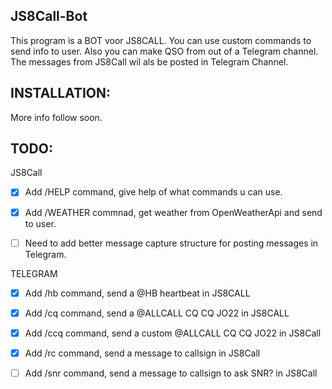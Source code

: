 ## JS8Call-Bot
This program is a BOT voor JS8CALL. You can use custom commands to send info to user. Also you can make QSO from out of a Telegram channel. The messages from JS8Call wil als be posted in Telegram Channel.


INSTALLATION:
----
More info follow soon.



TODO:
----

JS8Call

- [x] Add /HELP command, give help of what commands u can use. 
- [x] Add /WEATHER commnad, get weather from OpenWeatherApi and send to user.
- [ ] Need to add better message capture structure for posting messages in Telegram.


TELEGRAM

- [x] Add /hb command, send a @HB heartbeat in JS8CALL
- [x] Add /cq command, send a @ALLCALL CQ CQ JO22 in JS8CALL
- [x] Add /ccq <message> command, send a custom @ALLCALL CQ CQ <message> JO22 in JS8Call
- [x] Add /rc <callsign> <message> command, send a message to callsign in JS8Call
- [ ] Add /snr <callsign> command, send a message to callsign to ask <callsign> SNR? in JS8Call


